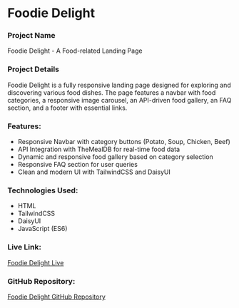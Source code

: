 # Foodie Delight

### Project Name
Foodie Delight - A Food-related Landing Page

### Project Details
Foodie Delight is a fully responsive landing page designed for exploring and discovering various food dishes. The page features a navbar with food categories, a responsive image carousel, an API-driven food gallery, an FAQ section, and a footer with essential links.

### Features:
- Responsive Navbar with category buttons (Potato, Soup, Chicken, Beef)
- API Integration with TheMealDB for real-time food data
- Dynamic and responsive food gallery based on category selection
- Responsive FAQ section for user queries
- Clean and modern UI with TailwindCSS and DaisyUI

### Technologies Used:
- HTML
- TailwindCSS
- DaisyUI
- JavaScript (ES6)

### Live Link:
[Foodie Delight Live](http://127.0.0.1:5500/index.html)

### GitHub Repository:
[Foodie Delight GitHub Repository](https://mahobuba.github.io/Assignment_2)
